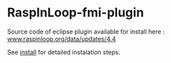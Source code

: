 # RaspInLoop-fmi-plugin

Source code of eclipse plugin available for install here : www.raspinloop.org/data/updates/4.4

See [install](http://www.raspinloop.org/Install) for detailed instalation steps.
